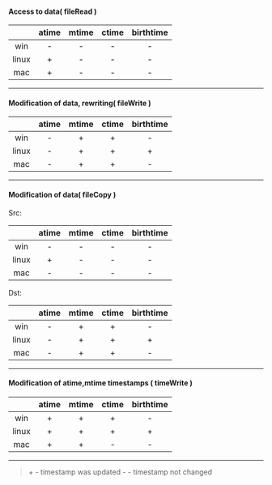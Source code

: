 #### Access to data( fileRead )

|   |atime|mtime| ctime  | birthtime  |
|:---:|:---:|:---:|:---:|:---:|
| win  | -  | -  | -  | - |
| linux| +  | -  | -  | -  |
|  mac | +  |  - |  - |  - |

<!-- Linux - no delay or 1s - same atime, but updated, needs additional check -->
<!-- Mac - updates atime only in case with 1s delay, needs additional check  -->

<!-- <p></p>
<details><summary>Test results Windows</summary>
<p>

```
```

</p>
</details> -->

-----


#### Modification of data, rewriting( fileWrite )

|   |atime|mtime| ctime  | birthtime  |
|:---:|:---:|:---:|:---:|:---:|
| win  | -  | + |  + | - |
| linux| -  | +  | +  | +  |
|  mac | -  |  + |  + |  - |

<!-- Linux - no delay - no changes, needs additional check -->
<!-- Linux - 10ms delay - updates mtime,ctime,birthtime -->
<!-- Mac - creating the file with 10ms delay - first file has same timestamps as second, needs check -->

-----

#### Modification of data( fileCopy )

Src:

|   |atime|mtime| ctime  | birthtime  |
|:---:|:---:|:---:|:---:|:---:|
| win  | -  | -  | -  |  - |
| linux| +  | -  | -  |  - |
|  mac | -  |  - | -  |  - |

<!-- Win - no delay - no changes for src -->

Dst:

|   |atime|mtime| ctime  | birthtime  |
|:---:|:---:|:---:|:---:|:---:|
| win  | -  |  +  | + |  - |
| linux|  - |  + |  + | +  |
|  mac |  - |  + |  + |  - |

<!-- Mac - no delay - no changes for src/dst, needs check -->

-----

#### Modification of atime,mtime timestamps ( timeWrite )

|   |atime|mtime| ctime  | birthtime  |
|:---:|:---:|:---:|:---:|:---:|
| win  |  + |  + | +  | - |
| linux| +  |  + |  +|  + |
|  mac |  + |  + |  - |  - |

<!-- Linux - small diff between passed value and value from stats -->
<!-- Linux - updates ctime/birthtime in case with 1sec delay -->
<!-- Mac - small delays do nothing, changes are applied in case of 1sec delay -->

-----

> \+ - timestamp was updated
> \- - timestamp not changed